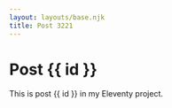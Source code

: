 ```yaml
---
layout: layouts/base.njk
title: Post 3221
---
```


# Post {{ id }}

This is post {{ id }} in my Eleventy project.
